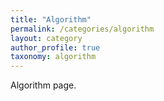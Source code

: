 ```yaml
---
title: "Algorithm"
permalink: /categories/algorithm
layout: category
author_profile: true
taxonomy: algorithm
---
```

Algorithm page.
